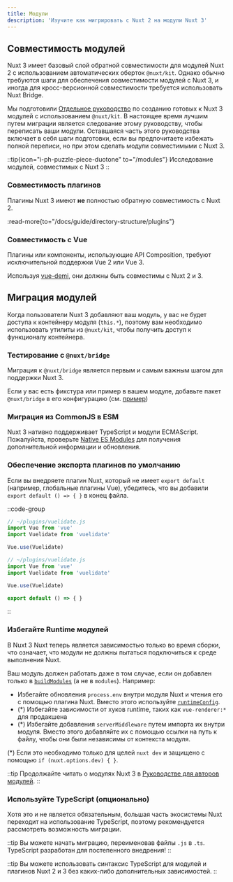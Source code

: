 ```yaml
---
title: Модули
description: 'Изучите как мигрировать с Nuxt 2 на модули Nuxt 3'
---
```


## Совместимость модулей

Nuxt 3 имеет базовый слой обратной совместимости для модулей Nuxt 2 с использованием автоматических оберток `@nuxt/kit`. Однако обычно требуются шаги для обеспечения совместимости модулей с Nuxt 3, и иногда для кросс-версионной совместимости требуется использовать Nuxt Bridge.

Мы подготовили [Отдельное руководство](/docs/guide/going-further/modules) по созданию готовых к Nuxt 3 модулей с использованием `@nuxt/kit`. В настоящее время лучшим путем миграции является следование этому руководству, чтобы переписать ваши модули. Оставшаяся часть этого руководства включает в себя шаги подготовки, если вы предпочитаете избежать полной переписи, но при этом сделать модули совместимыми с Nuxt 3.

::tip{icon="i-ph-puzzle-piece-duotone" to="/modules"}
Исследование модулей, совместимых с Nuxt 3
::

### Совместимость плагинов

Плагины Nuxt 3 имеют **не** полностью обратную совместимость с Nuxt 2.

:read-more{to="/docs/guide/directory-structure/plugins"}

### Совместимость с Vue

Плагины или компоненты, использующие API Composition, требуют исключительной поддержки Vue 2 или Vue 3.

Используя [vue-demi](https://github.com/vueuse/vue-demi), они должны быть совместимы с Nuxt 2 и 3.

## Миграция модулей

Когда пользователи Nuxt 3 добавляют ваш модуль, у вас не будет доступа к контейнеру модуля (`this.*`), поэтому вам необходимо использовать утилиты из `@nuxt/kit`, чтобы получить доступ к функционалу контейнера.

### Тестирование с `@nuxt/bridge`

Миграция к `@nuxt/bridge` является первым и самым важным шагом для поддержки Nuxt 3.

Если у вас есть фикстура или пример в вашем модуле, добавьте пакет `@nuxt/bridge` в его конфигурацию (см. [пример](/docs/bridge/overview#update-nuxtconfig))

### Миграция из CommonJS в ESM

Nuxt 3 нативно поддерживает TypeScript и модули ECMAScript. Пожалуйста, проверьте [Native ES Modules](/docs/guide/concepts/esm) для получения дополнительной информации и обновления.

### Обеспечение экспорта плагинов по умолчанию

Если вы внедряете плагин Nuxt, который не имеет `export default` (например, глобальные плагины Vue), убедитесь, что вы добавили `export default () => { }` в конец файла.

::code-group

```js [Before]
// ~/plugins/vuelidate.js
import Vue from 'vue'
import Vuelidate from 'vuelidate'

Vue.use(Vuelidate)
```

```js [After]
// ~/plugins/vuelidate.js
import Vue from 'vue'
import Vuelidate from 'vuelidate'

Vue.use(Vuelidate)

export default () => { }
```

::

### Избегайте Runtime модулей

В Nuxt 3 Nuxt теперь является зависимостью только во время сборки, что означает, что модули не должны пытаться подключиться к среде выполнения Nuxt.

Ваш модуль должен работать даже в том случае, если он добавлен только в [`buildModules`](/docs/api/nuxt-config#runtimeconfig) (а не в `modules`). Например:

- Избегайте обновления `process.env` внутри модуля Nuxt и чтения его с помощью плагина Nuxt. Вместо этого используйте [`runtimeConfig`](/docs/api/nuxt-config#runtimeconfig).
- (*) Избегайте зависимости от хуков runtime, таких как `vue-renderer:*` для продакшена
- (*) Избегайте добавления `serverMiddleware` путем импорта их внутри модуля. Вместо этого добавляйте их с помощью ссылки на путь к файлу, чтобы они были независимы от контекста модуля.

(*)  Если это необходимо только для целей `nuxt dev` и защищено с помощью `if (nuxt.options.dev) { }`.

::tip
Продолжайте читать о модулях Nuxt 3 в [Руководстве для авторов модулей](/docs/guide/going-further/modules).
::

### Используйте TypeScript (опционально)

Хотя это и не является обязательным, большая часть экосистемы Nuxt переходит на использование TypeScript, поэтому рекомендуется рассмотреть возможность миграции.

::tip
Вы можете начать миграцию, переименовав файлы `.js` в `.ts`. TypeScript разработан для постепенного внедрения!
::

::tip
Вы можете использовать синтаксис TypeScript для модулей и плагинов Nuxt 2 и 3 без каких-либо дополнительных зависимостей.
::
